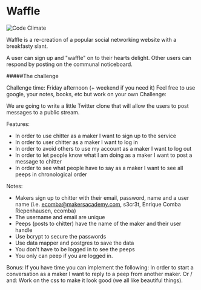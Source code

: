 Waffle
======

![Code Climate](https://codeclimate.com/github/jamieallen59/Waffle/badges/gpa.svg)

Waffle is a re-creation of a popular social networking website with a breakfasty slant.

A user can sign up and "waffle" on to their hearts delight. Other users can respond by posting on the communal noticeboard.

#####The challenge 

Challenge time: Friday afternoon (+ weekend if you need it)
Feel free to use google, your notes, books, etc but work on your own
Challenge:

We are going to write a little Twitter clone that will allow the users to post messages to a public stream.

Features:
- In order to use chitter as a maker I want to sign up to the service
- In order to user chitter as a maker I want to log in
- In order to avoid others to use my account as a maker I want to log out
- In order to let people know what I am doing as a maker I want to post a message to chitter
- In order to see what people have to say as a maker I want to see all peeps in chronological order

Notes:
- Makers sign up to chitter with their email, password, name and a user name (i.e. ecomba@makersacademy.com, s3cr3t, Enrique Comba Riepenhausen, ecomba)
- The username and email are unique
- Peeps (posts to chitter) have the name of the maker and their user handle
- Use bcrypt to secure the passwords
- Use data mapper and postgres to save the data
- You don't have to be logged in to see the peeps
- You only can peep if you are logged in.

Bonus:
If you have time you can implement the following:
In order to start a conversation as a maker I want to reply to a peep from another maker.
Or / and:
Work on the css to make it look good (we all like beautiful things).
